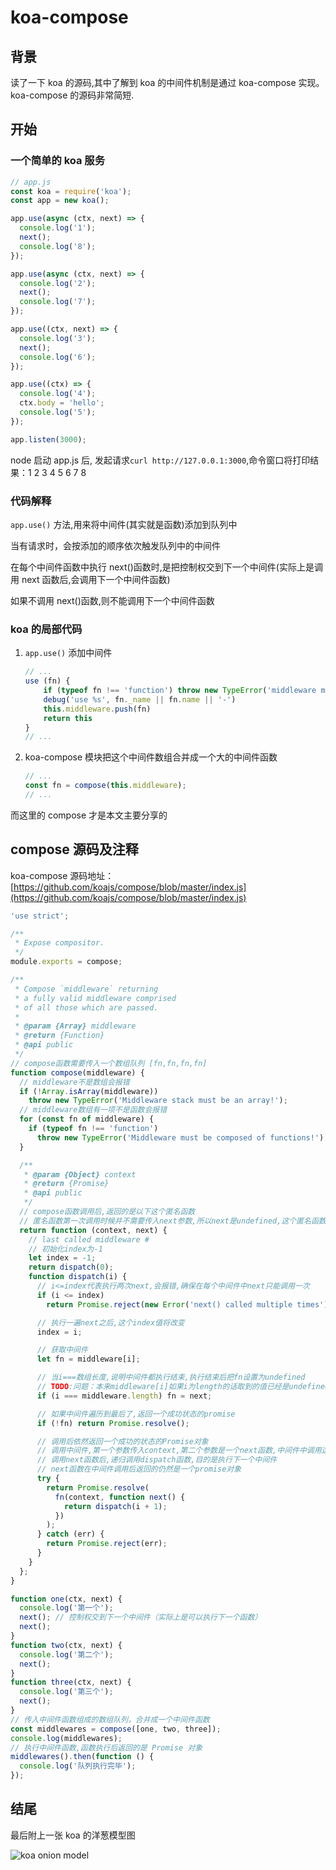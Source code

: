 # koa-compose

## 背景

读了一下 koa 的源码,其中了解到 koa 的中间件机制是通过 koa-compose 实现。koa-compose 的源码非常简短.

## 开始

### 一个简单的 koa 服务

```js
// app.js
const koa = require('koa');
const app = new koa();

app.use(async (ctx, next) => {
  console.log('1');
  next();
  console.log('8');
});

app.use(async (ctx, next) => {
  console.log('2');
  next();
  console.log('7');
});

app.use((ctx, next) => {
  console.log('3');
  next();
  console.log('6');
});

app.use((ctx) => {
  console.log('4');
  ctx.body = 'hello';
  console.log('5');
});

app.listen(3000);
```

node 启动 app.js 后, 发起请求`curl http://127.0.0.1:3000`,命令窗口将打印结果：1 2 3 4 5 6 7 8

### 代码解释

`app.use()` 方法,用来将中间件(其实就是函数)添加到队列中

当有请求时，会按添加的顺序依次触发队列中的中间件

在每个中间件函数中执行 next()函数时,是把控制权交到下一个中间件(实际上是调用 next 函数后,会调用下一个中间件函数)

如果不调用 next()函数,则不能调用下一个中间件函数

### koa 的局部代码

1. `app.use()` 添加中间件

   ```js
   // ...
   use (fn) {
       if (typeof fn !== 'function') throw new TypeError('middleware must be a function!')
       debug('use %s', fn._name || fn.name || '-')
       this.middleware.push(fn)
       return this
   }
   // ...
   ```

1. koa-compose 模块把这个中间件数组合并成一个大的中间件函数

   ```js
   // ...
   const fn = compose(this.middleware);
   // ...
   ```

而这里的 compose 才是本文主要分享的

## compose 源码及注释

koa-compose 源码地址：[https://github.com/koajs/compose/blob/master/index.js](https://github.com/koajs/compose/blob/master/index.js)

```js
'use strict';

/**
 * Expose compositor.
 */
module.exports = compose;

/**
 * Compose `middleware` returning
 * a fully valid middleware comprised
 * of all those which are passed.
 *
 * @param {Array} middleware
 * @return {Function}
 * @api public
 */
// compose函数需要传入一个数组队列 [fn,fn,fn,fn]
function compose(middleware) {
  // middleware不是数组会报错
  if (!Array.isArray(middleware))
    throw new TypeError('Middleware stack must be an array!');
  // middleware数组有一项不是函数会报错
  for (const fn of middleware) {
    if (typeof fn !== 'function')
      throw new TypeError('Middleware must be composed of functions!');
  }

  /**
   * @param {Object} context
   * @return {Promise}
   * @api public
   */
  // compose函数调用后,返回的是以下这个匿名函数
  // 匿名函数第一次调用时候并不需要传入next参数,所以next是undefined,这个匿名函数返回一个promise
  return function (context, next) {
    // last called middleware #
    // 初始化index为-1
    let index = -1;
    return dispatch(0);
    function dispatch(i) {
      // i<=index代表执行两次next,会报错,确保在每个中间件中next只能调用一次
      if (i <= index)
        return Promise.reject(new Error('next() called multiple times'));

      // 执行一遍next之后,这个index值将改变
      index = i;

      // 获取中间件
      let fn = middleware[i];

      // 当i===数组长度,说明中间件都执行结束,执行结束后把fn设置为undefined
      // TODO:问题：本来middleware[i]如果i为length的话取到的值已经是undefined了,为什么要重新给fn设置为undefined呢？
      if (i === middleware.length) fn = next;

      // 如果中间件遍历到最后了,返回一个成功状态的promise
      if (!fn) return Promise.resolve();

      // 调用后依然返回一个成功的状态的Promise对象
      // 调用中间件,第一个参数传入context,第二个参数是一个next函数,中间件中调用这个next函数
      // 调用next函数后,递归调用dispatch函数,目的是执行下一个中间件
      // next函数在中间件调用后返回的仍然是一个promise对象
      try {
        return Promise.resolve(
          fn(context, function next() {
            return dispatch(i + 1);
          })
        );
      } catch (err) {
        return Promise.reject(err);
      }
    }
  };
}
```

```js
function one(ctx, next) {
  console.log('第一个');
  next(); // 控制权交到下一个中间件（实际上是可以执行下一个函数）
  next();
}
function two(ctx, next) {
  console.log('第二个');
  next();
}
function three(ctx, next) {
  console.log('第三个');
  next();
}
// 传入中间件函数组成的数组队列，合并成一个中间件函数
const middlewares = compose([one, two, three]);
console.log(middlewares);
// 执行中间件函数,函数执行后返回的是 Promise 对象
middlewares().then(function () {
  console.log('队列执行完毕');
});
```

## 结尾

最后附上一张 koa 的洋葱模型图

![koa onion model](https://cdn.jsdelivr.net/gh/Jehadsama/myImages@master/images/koa-onion-model.1a72mq3lkti8.png)
